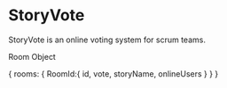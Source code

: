# StoryVote

StoryVote is an online voting system for scrum teams.

Room Object 

{
    rooms: {
        RoomId:{
            id,
            vote,
            storyName,
            onlineUsers
        }
    }
}
